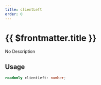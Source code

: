 ```yaml
---
title: clientLeft
order: 0
---
```


# {{ $frontmatter.title }}

No Description

## Usage

```ts
readonly clientLeft: number;
```
